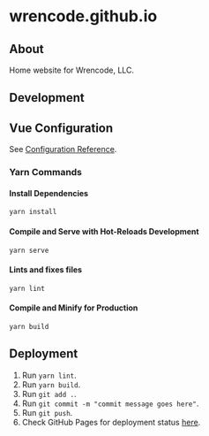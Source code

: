 # wrencode.github.io

## About
Home website for Wrencode, LLC.

## Development

## Vue Configuration

See [Configuration Reference](https://cli.vuejs.org/config/).

### Yarn Commands

#### Install Dependencies

```
yarn install
```

#### Compile and Serve with Hot-Reloads Development

```
yarn serve
```

#### Lints and fixes files

```
yarn lint
```

#### Compile and Minify for Production

```
yarn build
```

## Deployment

1. Run `yarn lint`.
2. Run `yarn build`.
3. Run `git add .`.
4. Run `git commit -m "commit message goes here"`.
5. Run `git push`.
6. Check GitHub Pages for deployment status [here](https://github.com/wrencode/wrencode.github.io/settings/pages). 
